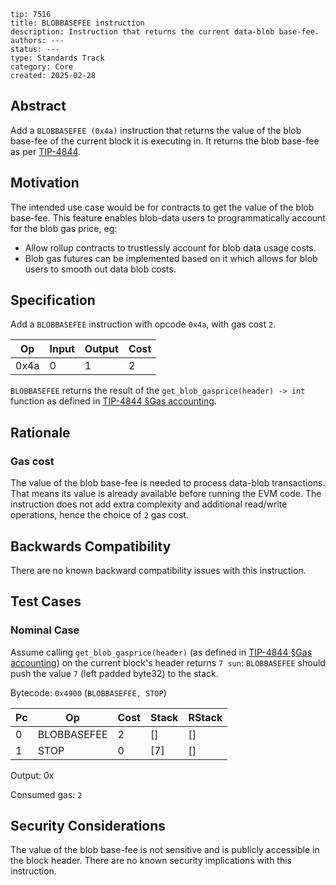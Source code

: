 ```
tip: 7516
title: BLOBBASEFEE instruction
description: Instruction that returns the current data-blob base-fee.
authors: ---
status: ---
type: Standards Track
category: Core
created: 2025-02-28
```

## Abstract

Add a `BLOBBASEFEE (0x4a)` instruction that returns the value of the blob base-fee of the current block it is executing in. It  returns the blob base-fee as per [TIP-4844](./tip-4844.md).


## Motivation

The intended use case would be for contracts to get the value of the blob base-fee. This feature enables blob-data users to programmatically account for the blob gas price, eg:

- Allow rollup contracts to trustlessly account for blob data usage costs.
- Blob gas futures can be implemented based on it which allows for blob users to smooth out data blob costs.

## Specification

Add a `BLOBBASEFEE` instruction with opcode `0x4a`, with gas cost `2`.

| Op   | Input | Output | Cost |
|------|-------|--------|------|
| 0x4a | 0     | 1      | 2    |

`BLOBBASEFEE` returns the result of the `get_blob_gasprice(header) -> int` function as defined in [TIP-4844 §Gas accounting](./tip-4844.md#gas-accounting).

## Rationale

### Gas cost

The value of the blob base-fee is needed to process data-blob transactions. That means its value is already available before running the EVM code.
The instruction does not add extra complexity and additional read/write operations, hence the choice of `2` gas cost. 
## Backwards Compatibility

There are no known backward compatibility issues with this instruction.


## Test Cases

### Nominal Case

Assume calling `get_blob_gasprice(header)` (as defined in [TIP-4844 §Gas accounting](./tip-4844.md#gas-accounting)) on the current block's header returns `7 sun`:
`BLOBBASEFEE` should push the value `7` (left padded byte32) to the stack.

Bytecode: `0x4900` (`BLOBBASEFEE, STOP`)

| Pc | Op          | Cost | Stack | RStack |
|----|-------------|------|-------|--------|
| 0  | BLOBBASEFEE | 2    | []    | []     |
| 1  | STOP        | 0    | [7]   | []     |

Output: 0x

Consumed gas: `2`


## Security Considerations

The value of the blob base-fee is not sensitive and is publicly accessible in the block header. There are no known security implications with this instruction.
